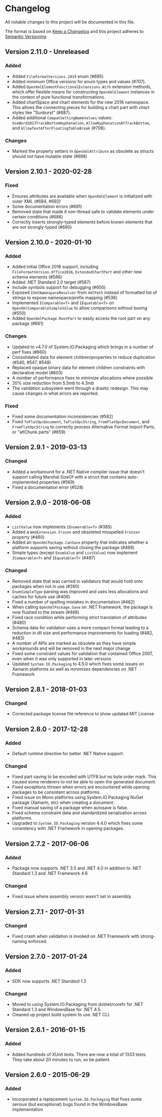 # Changelog
All notable changes to this project will be documented in this file.

The format is based on [Keep a Changelog](http://keepachangelog.com/en/1.0.0/)
and this project adheres to [Semantic Versioning](http://semver.org/spec/v2.0.0.html).

## Version 2.11.0 - Unreleased
### Added
- Added `FileFormatVersions.2019` enum (#695)
- Added minimum Office versions for enum types and values (#707).
- Added `OpenXmlElementFunctionalExtensions.With` extension methods, which offer flexible means for constructing `OpenXmlElement` instances in the context of pure functional transformations.
- Added chartSpace and chart elements for the new 2016 namespace. This allows the connecting pieces for building a chart part with chart styles like "Sunburst" (#687).
- Added additional `CompatSettingNameValues` values: `UseWord2013TrackBottomHyphenation`, `AllowHyphenationAtTrackBottom`, and `AllowTextAfterFloatingTableBreak` (#706).

### Changes
- Marked the property setters in `OpenXmlAttribute` as obsolete as structs should not have mutable state (#698)

## Version 2.10.1 - 2020-02-28
### Fixed
- Ensures attributes are available when `OpenXmlElement` is initialized with outer XML (#684, #692)
- Some documentation errors (#681)
- Removed state that made it non-thread safe to validate elements under certain conditions (#686)
- Correctly inserts strongly-typed elements before known elements that are not strongly-typed (#690)

## Version 2.10.0 - 2020-01-10
### Added
- Added initial Office 2016 support, including `FileFormatVersion.Office2016`, `ExtendedChartPart` and other new schema elements (#586)
- Added .NET Standard 2.0 target (#587)
- Include symbols support for debugging (#650)
- Exposed `IXmlNamespaceResolver` from `XmlPath` instead of formatted list of strings to expose namespace/prefix mapping (#536)
- Implemented `IComparable<T>` and `IEquatable<T>` on `OpenXmlComparableSimpleValue` to allow comparisons without boxing (#550)
- Added `OpenXmlPackage.RootPart` to easily access the root part on any package (#661)

### Changes
- Updated to v4.7.0 of System.IO.Packaging which brings in a number of perf fixes (#660)
- Consolidated data for element children/properties to reduce duplication (#540, #547, #548)
- Replaced opaque binary data for element children constraints with declarative model (#603)
- A number of performance fixes to minimize allocations where possible
- 20% size reduction from 5.5mb to 4.3mb
- The validation subsystem went through a drastic redesign. This may cause changes in what errors are reported.

### Fixed
- Fixed some documentation inconsistencies (#582)
- Fixed `ToFlatOpcDocument`, `ToFlatOpcString`, `FromFlatOpcDocument`, and `FromFlatOpcString` to correctly process Alternative Format Import Parts, or "altChunk parts" (#659)

## Version 2.9.1 - 2019-03-13
### Changed
- Added a workaround for a .NET Native compiler issue that doesn't support calling Marshal.SizeOf<T> with a struct that contains auto-implemented properties (#569)
- Fixed a documentation error (#528)

## Version 2.9.0 - 2018-06-08
### Added
- `ListValue` now implements `IEnumerable<T>` (#385)
- Added a `WebExtension.Frozen` and obsoleted misspelled `Fronzen` property (#460)
- Added an `OpenXmlPackage.CanSave` property that indicates whether a platform supports saving without closing the package (#468)
- Simple types (except `EnumValue` and `ListValue`) now implement `IComparable<T>` and `IEquatable<T>` (#487)

### Changed
- Removed state that was carried in validators that would hold onto packages when not in use (#390)
- `EnumSimpleType` parsing was improved and uses less allocations and caches for future use (#408)
- Fixed a number of spelling mistakes in documentation (#462)
- When calling `OpenXmlPackage.Save` on .NET Framework, the package is now flushed to the stream (#468)
- Fixed race condition while performing strict translation of attributes (#480)
- Schema data for validation uses a more compact format leading to a reduction in dll size and performance improvements for loading (#482, #483)
- A number of APIs are marked as obsolete as they have simple workarounds and will be removed in the next major change
- Fixed some constraint values for validation that contained Office 2007, even when it was only supported in later versions
- Updated `System.IO.Packaging` to 4.5.0 which fixes some issues on Xamarin platforms as well as minimizes dependencies on .NET Framework

## Version 2.8.1 - 2018-01-03
### Changed
- Corrected package license file reference to show updated MIT License

## Version 2.8.0 - 2017-12-28
### Added
- Default runtime directive for better .NET Native support.

### Changed
- Fixed part saving to be encoded with UTF8 but no byte order mark. This caused some renderers to not be able to open the generated document.
- Fixed exceptions thrown when errors are encountered while opening packages to be consistent across platforms.
- Fixed issue on Mono platforms using System.IO.Packaging NuGet package (Xamarin, etc) when creating a document.
- Fixed manual saving of a package when autosave is false.
- Fixed schema constraint data and standardized serialization across platforms.
- Upgraded to `System.IO.Packaging` version 4.4.0 which fixes some consistency with .NET Framework in opening packages.

## Version 2.7.2 - 2017-06-06
### Added
- Package now supports .NET 3.5 and .NET 4.0 in addition to .NET Standard 1.3 and .NET Framework 4.6

### Changed
- Fixed issue where assembly version wasn't set in assembly. 

## Version 2.7.1 - 2017-01-31
### Changed
- Fixed crash when validation is invoked on .NET Framework with strong-naming enforced.

## Version 2.7.0 - 2017-01-24
### Added
- SDK now  supports .NET Standard 1.3

### Changed
- Moved to using System.IO.Packaging from dotnet/corefx for .NET Standard 1.3 and WindowsBase for .NET 4.5.
- Cleaned up project build system to use .NET CLI.

## Version 2.6.1 - 2016-01-15
### Added
- Added hundreds of XUnit tests. There are now a total of 1333 tests. They take about 20 minutes to run, so be patient.

## Version 2.6.0 - 2015-06-29
### Added
- Incorporated a replacement `System.IO.Packaging` that fixes some serious (but exceptional) bugs found in the WindowsBase implementation
